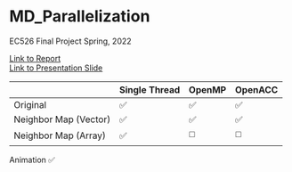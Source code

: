 # MD_Parallelization
EC526 Final Project Spring, 2022  

[Link to Report](https://docs.google.com/document/d/1J0T0eVgFZSwOObUAqyir2LsV8zMfXD98EEHWOpcARwc/edit#heading=h.1voy22t1r7ok)  
[Link to Presentation Slide](https://docs.google.com/presentation/d/1lphVy9X--qYBeB9uWZWnvieLE81UK_wRCs4CH07UcnM/edit#slide=id.g127791bcce3_0_29)

|            |Single Thread | OpenMP | OpenACC |
|------------|--------------|--------|---|
|Original    |✅|✅|✅|
|Neighbor Map (Vector)|✅|✅|✅|
|Neighbor Map (Array)|✅|◻️|◻️|

Animation ✅
